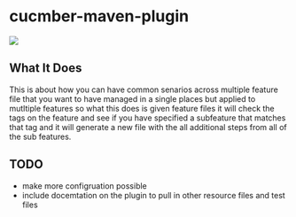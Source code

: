 # cucmber-maven-plugin

<img src="https://media.istockphoto.com/photos/cucumber-slices-on-a-white-background-picture-id91516166?k=6&m=91516166&s=612x612&w=0&h=iYQ206d9RgB7j4uK5agg_thxN8ICp4qXBuVeK3kjQDM=">

## What It Does

This is about how you can have common senarios across multiple feature file that you want to have managed in a single places but applied to mutltiple features
so what this does is given feature files it will check the tags on the feature and see if you have specified a subfeature that matches that tag and it will generate a new file with the all additional steps from all of the sub features.

## TODO 

* make more configruation possible
* include docemtation on the plugin to pull in other resource files and test files
